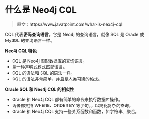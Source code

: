 # 什么是 Neo4j CQL

> 原文：<https://www.javatpoint.com/what-is-neo4j-cql>

CQL 代表**密码查询语言**。它是 Neo4j 的查询语言，就像 SQL 是 Oracle 或 MySQL 的查询语言一样。

**Neo4j CQL 特色**

*   CQL 是 Neo4j 图形数据库的查询语言。
*   是一种声明式模式匹配语言。
*   CQL 的语法和 SQL 的语法一样。
*   CQL 的语法非常简单，并且是人类可读的格式。

**Oracle SQL 和 Neo4j CQL 的相似性**

*   Oracle 和 Neo4j CQL 都有简单的命令来执行数据库操作。
*   两者都支持 WHERE、ORDER BY 等子句。，以简化复杂的查询。
*   Oracle 和 Neo4j CQL 支持一些关系函数和函数，如字符串、聚合。